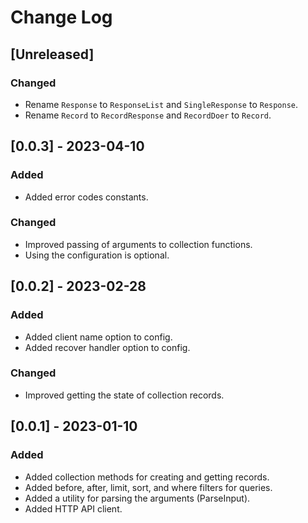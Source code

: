 # Change Log

## [Unreleased]

### Changed

- Rename `Response` to `ResponseList` and `SingleResponse` to `Response`.
- Rename `Record` to `RecordResponse` and `RecordDoer` to `Record`.

## [0.0.3] - 2023-04-10

### Added

- Added error codes constants.

### Changed

- Improved passing of arguments to collection functions.
- Using the configuration is optional.

## [0.0.2] - 2023-02-28

### Added

- Added client name option to config.
- Added recover handler option to config.

### Changed

- Improved getting the state of collection records.

## [0.0.1] - 2023-01-10

### Added

- Added collection methods for creating and getting records.
- Added before, after, limit, sort, and where filters for queries.
- Added a utility for parsing the arguments (ParseInput).
- Added HTTP API client.
